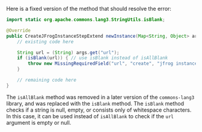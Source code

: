 Here is a fixed version of the method that should resolve the error:
```java
import static org.apache.commons.lang3.StringUtils.isBlank;

@Override
public CreateJFrogInstanceStepExtend newInstance(Map<String, Object> arguments) {
    // existing code here

    String url = (String) args.get("url");
    if (isBlank(url)) { // use isBlank instead of isAllBlank
        throw new MissingRequiredField("url", "create", "jfrog instance", "url");
    }

    // remaining code here
}
```
The `isAllBlank` method was removed in a later version of the `commons-lang3` library, and was replaced with the `isBlank` method. The `isBlank` method checks if a string is null, empty, or consists only of whitespace characters. In this case, it can be used instead of `isAllBlank` to check if the `url` argument is empty or null.